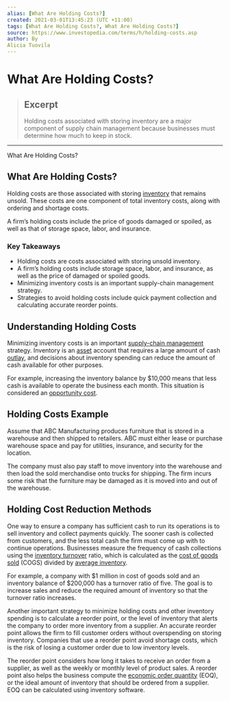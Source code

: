 ```yaml
---
alias: [What Are Holding Costs?]
created: 2021-03-01T13:45:23 (UTC +11:00)
tags: [What Are Holding Costs?, What Are Holding Costs?]
source: https://www.investopedia.com/terms/h/holding-costs.asp
author: By
Alicia Tuovila
---
```


# What Are Holding Costs?

> ## Excerpt
> Holding costs associated with storing inventory are a major component of supply chain management because businesses must determine how much to keep in stock.

---

What Are Holding Costs?
## What Are Holding Costs?

Holding costs are those associated with storing [inventory](https://www.investopedia.com/terms/i/inventory.asp) that remains unsold. These costs are one component of total inventory costs, along with ordering and shortage costs.

A firm’s holding costs include the price of goods damaged or spoiled, as well as that of storage space, labor, and insurance.

### Key Takeaways

-   Holding costs are costs associated with storing unsold inventory. 
-   A firm’s holding costs include storage space, labor, and insurance, as well as the price of damaged or spoiled goods.
-   Minimizing inventory costs is an important supply-chain management strategy.
-   Strategies to avoid holding costs include quick payment collection and calculating accurate reorder points.

## Understanding Holding Costs

Minimizing inventory costs is an important [supply-chain management](https://www.investopedia.com/terms/s/scm.asp) strategy. Inventory is an [asset](https://www.investopedia.com/terms/a/asset.asp) account that requires a large amount of cash [outlay](https://www.investopedia.com/terms/o/outlaycost.asp), and decisions about inventory spending can reduce the amount of cash available for other purposes.

For example, increasing the inventory balance by $10,000 means that less cash is available to operate the business each month. This situation is considered an [opportunity cost](https://www.investopedia.com/terms/o/opportunitycost.asp).

## Holding Costs Example

Assume that ABC Manufacturing produces furniture that is stored in a warehouse and then shipped to retailers. ABC must either lease or purchase warehouse space and pay for utilities, insurance, and security for the location.

The company must also pay staff to move inventory into the warehouse and then load the sold merchandise onto trucks for shipping. The firm incurs some risk that the furniture may be damaged as it is moved into and out of the warehouse.

## Holding Cost Reduction Methods

One way to ensure a company has sufficient cash to run its operations is to sell inventory and collect payments quickly. The sooner cash is collected from customers, and the less total cash the firm must come up with to continue operations. Businesses measure the frequency of cash collections using the [inventory turnover](https://www.investopedia.com/terms/i/inventoryturnover.asp) ratio, which is calculated as the [cost of goods sold](https://www.investopedia.com/terms/c/cogs.asp) (COGS) divided by [average inventory](https://www.investopedia.com/terms/a/average-inventory.asp).

For example, a company with $1 million in cost of goods sold and an inventory balance of $200,000 has a turnover ratio of five. The goal is to increase sales and reduce the required amount of inventory so that the turnover ratio increases.

Another important strategy to minimize holding costs and other inventory spending is to calculate a reorder point, or the level of inventory that alerts the company to order more inventory from a supplier. An accurate reorder point allows the firm to fill customer orders without overspending on storing inventory. Companies that use a reorder point avoid shortage costs, which is the risk of losing a customer order due to low inventory levels.

The reorder point considers how long it takes to receive an order from a supplier, as well as the weekly or monthly level of product sales. A reorder point also helps the business compute the [economic order quantity](https://www.investopedia.com/terms/e/economicorderquantity.asp) (EOQ), or the ideal amount of inventory that should be ordered from a supplier. EOQ can be calculated using inventory software.
